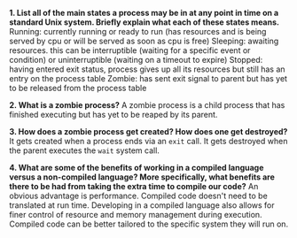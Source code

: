 **1. List all of the main states a process may be in at any point in time on a standard Unix system. Briefly explain what each of these states means.**
Running: currently running or ready to run (has resources and is being served by cpu or will be served as soon as cpu is free)
Sleeping: awaiting resources. this can be interruptible (waiting for a specific event or condition) or uninterruptible (waiting on a timeout to expire)
Stopped: having entered exit status, process gives up all its resources but still has an entry on the process table
Zombie: has sent exit signal to parent but has yet to be released from the process table

**2. What is a zombie process?**
A zombie process is a child process that has finished executing but has yet to be reaped by its parent.

**3. How does a zombie process get created? How does one get destroyed?**
It gets created when a process ends via an `exit` call. It gets destroyed when the parent executes the `wait` system call.

**4. What are some of the benefits of working in a compiled language versus a non-compiled language? More specifically, what benefits are there to be had from taking the extra time to compile our code?**
An obvious advantage is performance. Compiled code doesn't need to be translated at run time. Developing in a compiled language also allows for finer control of resource and memory management during execution. Compiled code can be better tailored to the specific system they will run on.
